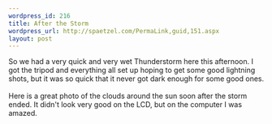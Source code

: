 ```yaml
--- 
wordpress_id: 216
title: After the Storm
wordpress_url: http://spaetzel.com/PermaLink,guid,151.aspx
layout: post
---
```

So we had a very quick and very wet Thunderstorm here this afternoon. I got the tripod and everything all set up hoping to get some good lightning shots, but it was so quick that it never got dark enough for some good ones. <br />
        <br />
        Here is a great photo of the clouds around the sun soon after the storm ended. It
        didn't look very good on the LCD, but on the computer I was amazed. <img width="0" height="0" src="http://spaetzel.com/aggbug.ashx?id=151" />
